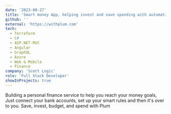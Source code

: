 ```yaml
---
date: '2023-08-27'
title: 'Smart money App, helping invest and save spending with automation'
github: ''
external: 'https://withplum.com'
tech:
  - Terraform
  - C#
  - ASP.NET-MVC
  - Angular
  - GraphQL
  - Azure
  - Web & Mobile
  - Finance
company: 'Scott Logic'
role: 'Full Stack Developer'
showInProjects: true
---
```


Building a personal finance service to help you reach your money goals, Just connect your bank accounts, set up your smart rules and then it's over to you. Save, invest, budget, and spend with Plum
